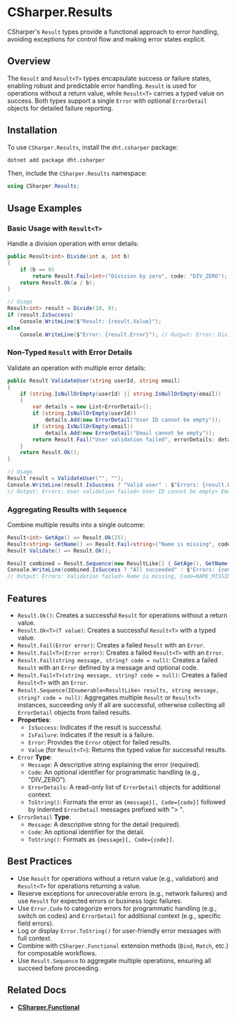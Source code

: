 # CSharper.Results

CSharper's `Result` types provide a functional approach to error handling, avoiding exceptions for control flow and making error states explicit.

## Overview

The `Result` and `Result<T>` types encapsulate success or failure states, enabling robust and predictable error handling. `Result` is used for operations without a return value, while `Result<T>` carries a typed value on success. Both types support a single `Error` with optional `ErrorDetail` objects for detailed failure reporting.

## Installation

To use `CSharper.Results`, install the `dht.csharper` package:

```bash
dotnet add package dht.csharper
```

Then, include the `CSharper.Results` namespace:

```csharp
using CSharper.Results;
```

## Usage Examples

### Basic Usage with `Result<T>`

Handle a division operation with error details:

```csharp
public Result<int> Divide(int a, int b)
{
    if (b == 0)
        return Result.Fail<int>("Division by zero", code: "DIV_ZERO");
    return Result.Ok(a / b);
}

// Usage
Result<int> result = Divide(10, 0);
if (result.IsSuccess)
    Console.WriteLine($"Result: {result.Value}");
else
    Console.WriteLine($"Error: {result.Error}"); // Output: Error: Division by zero, Code=DIV_ZERO
```

### Non-Typed `Result` with Error Details

Validate an operation with multiple error details:

```csharp
public Result ValidateUser(string userId, string email)
{
    if (string.IsNullOrEmpty(userId) || string.IsNullOrEmpty(email))
    {
        var details = new List<ErrorDetail>();
        if (string.IsNullOrEmpty(userId))
            details.Add(new ErrorDetail("User ID cannot be empty"));
        if (string.IsNullOrEmpty(email))
            details.Add(new ErrorDetail("Email cannot be empty"));
        return Result.Fail("User validation failed", errorDetails: details.ToArray());
    }
    return Result.Ok();
}

// Usage
Result result = ValidateUser("", "");
Console.WriteLine(result.IsSuccess ? "Valid user" : $"Errors: {result.Error}");
// Output: Errors: User validation failed> User ID cannot be empty> Email cannot be empty
```

### Aggregating Results with `Sequence`

Combine multiple results into a single outcome:

```csharp
Result<int> GetAge() => Result.Ok(25);
Result<string> GetName() => Result.Fail<string>("Name is missing", code: "NAME_MISSING");
Result Validate() => Result.Ok();

Result combined = Result.Sequence(new ResultLike[] { GetAge(), GetName(), Validate() }, "Validation failed");
Console.WriteLine(combined.IsSuccess ? "All succeeded" : $"Errors: {combined.Error}");
// Output: Errors: Validation failed> Name is missing, Code=NAME_MISSING
```

## Features

- `Result.Ok()`: Creates a successful `Result` for operations without a return value.
- `Result.Ok<T>(T value)`: Creates a successful `Result<T>` with a typed value.
- `Result.Fail(Error error)`: Creates a failed `Result` with an `Error`.
- `Result.Fail<T>(Error error)`: Creates a failed `Result<T>` with an `Error`.
- `Result.Fail(string message, string? code = null)`: Creates a failed `Result` with an `Error` defined by a message and optional code.
- `Result.Fail<T>(string message, string? code = null)`: Creates a failed `Result<T>` with an `Error`.
- `Result.Sequence(IEnumerable<ResultLike> results, string message, string? code = null)`: Aggregates multiple `Result` or `Result<T>` instances, succeeding only if all are successful, otherwise collecting all `ErrorDetail` objects from failed results.
- **Properties**:
  - `IsSuccess`: Indicates if the result is successful.
  - `IsFailure`: Indicates if the result is a failure.
  - `Error`: Provides the `Error` object for failed results.
  - `Value` (for `Result<T>`): Returns the typed value for successful results.
- `Error` **Type**:
  - `Message`: A descriptive string explaining the error (required).
  - `Code`: An optional identifier for programmatic handling (e.g., "DIV_ZERO").
  - `ErrorDetails`: A read-only list of `ErrorDetail` objects for additional context.
  - `ToString()`: Formats the error as `{message}[, Code={code}]` followed by indented `ErrorDetail` messages prefixed with "> ".
- `ErrorDetail` **Type**:
  - `Message`: A descriptive string for the detail (required).
  - `Code`: An optional identifier for the detail.
  - `ToString()`: Formats as `{message}[, Code={code}]`.

## Best Practices

- Use `Result` for operations without a return value (e.g., validation) and `Result<T>` for operations returning a value.
- Reserve exceptions for unrecoverable errors (e.g., network failures) and use `Result` for expected errors or business logic failures.
- Use `Error.Code` to categorize errors for programmatic handling (e.g., switch on codes) and `ErrorDetail` for additional context (e.g., specific field errors).
- Log or display `Error.ToString()` for user-friendly error messages with full context.
- Combine with `CSharper.Functional` extension methods (`Bind`, `Match`, etc.) for composable workflows.
- Use `Result.Sequence` to aggregate multiple operations, ensuring all succeed before proceeding.

## Related Docs

- [**CSharper.Functional**](CSharper.Functional.md)